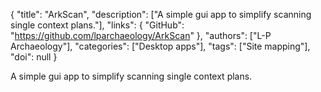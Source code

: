 {
  "title": "ArkScan",
  "description": ["A simple gui app to simplify scanning single context plans."],
  "links": {
    "GitHub": "https://github.com/lparchaeology/ArkScan"
  },
  "authors": ["L-P Archaeology"],
  "categories": ["Desktop apps"],
  "tags": ["Site mapping"],
  "doi": null
}

<!-- Generated by csv2md.R – do not edit by hand -->

A simple gui app to simplify scanning single context plans.